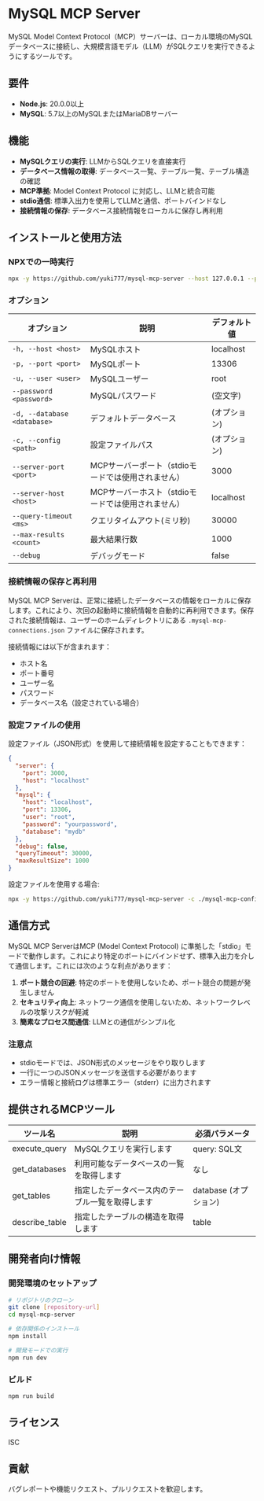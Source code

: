 # MySQL MCP Server

MySQL Model Context Protocol（MCP）サーバーは、ローカル環境のMySQLデータベースに接続し、大規模言語モデル（LLM）がSQLクエリを実行できるようにするツールです。

## 要件

- **Node.js**: 20.0.0以上
- **MySQL**: 5.7以上のMySQLまたはMariaDBサーバー

## 機能

- **MySQLクエリの実行**: LLMからSQLクエリを直接実行
- **データベース情報の取得**: データベース一覧、テーブル一覧、テーブル構造の確認
- **MCP準拠**: Model Context Protocol に対応し、LLMと統合可能
- **stdio通信**: 標準入出力を使用してLLMと通信、ポートバインドなし
- **接続情報の保存**: データベース接続情報をローカルに保存し再利用

## インストールと使用方法

### NPXでの一時実行

```bash
npx -y https://github.com/yuki777/mysql-mcp-server --host 127.0.0.1 --port 13306 --user root --database mysql
```

### オプション

| オプション | 説明 | デフォルト値 |
|----------|------|-------------|
| `-h, --host <host>` | MySQLホスト | localhost |
| `-p, --port <port>` | MySQLポート | 13306 |
| `-u, --user <user>` | MySQLユーザー | root |
| `--password <password>` | MySQLパスワード | (空文字) |
| `-d, --database <database>` | デフォルトデータベース | (オプション) |
| `-c, --config <path>` | 設定ファイルパス | (オプション) |
| `--server-port <port>` | MCPサーバーポート（stdioモードでは使用されません） | 3000 |
| `--server-host <host>` | MCPサーバーホスト（stdioモードでは使用されません） | localhost |
| `--query-timeout <ms>` | クエリタイムアウト(ミリ秒) | 30000 |
| `--max-results <count>` | 最大結果行数 | 1000 |
| `--debug` | デバッグモード | false |

### 接続情報の保存と再利用

MySQL MCP Serverは、正常に接続したデータベースの情報をローカルに保存します。これにより、次回の起動時に接続情報を自動的に再利用できます。保存された接続情報は、ユーザーのホームディレクトリにある `.mysql-mcp-connections.json` ファイルに保存されます。

接続情報には以下が含まれます：
- ホスト名
- ポート番号
- ユーザー名
- パスワード
- データベース名（設定されている場合）

### 設定ファイルの使用

設定ファイル（JSON形式）を使用して接続情報を設定することもできます：

```json
{
  "server": {
    "port": 3000,
    "host": "localhost"
  },
  "mysql": {
    "host": "localhost",
    "port": 13306,
    "user": "root",
    "password": "yourpassword",
    "database": "mydb"
  },
  "debug": false,
  "queryTimeout": 30000,
  "maxResultSize": 1000
}
```

設定ファイルを使用する場合:

```bash
npx -y https://github.com/yuki777/mysql-mcp-server -c ./mysql-mcp-config.json
```

## 通信方式

MySQL MCP ServerはMCP (Model Context Protocol) に準拠した「stdio」モードで動作します。これにより特定のポートにバインドせず、標準入出力を介して通信します。これには次のような利点があります：

1. **ポート競合の回避**: 特定のポートを使用しないため、ポート競合の問題が発生しません
2. **セキュリティ向上**: ネットワーク通信を使用しないため、ネットワークレベルの攻撃リスクが軽減
3. **簡素なプロセス間通信**: LLMとの通信がシンプル化

### 注意点

- stdioモードでは、JSON形式のメッセージをやり取りします
- 一行に一つのJSONメッセージを送信する必要があります
- エラー情報と接続ログは標準エラー（stderr）に出力されます

## 提供されるMCPツール

| ツール名 | 説明 | 必須パラメータ |
|---------|------|-------------|
| execute_query | MySQLクエリを実行します | query: SQL文 |
| get_databases | 利用可能なデータベースの一覧を取得します | なし |
| get_tables | 指定したデータベース内のテーブル一覧を取得します | database (オプション) |
| describe_table | 指定したテーブルの構造を取得します | table |

## 開発者向け情報

### 開発環境のセットアップ

```bash
# リポジトリのクローン
git clone [repository-url]
cd mysql-mcp-server

# 依存関係のインストール
npm install

# 開発モードでの実行
npm run dev
```

### ビルド

```bash
npm run build
```

## ライセンス

ISC

## 貢献

バグレポートや機能リクエスト、プルリクエストを歓迎します。
